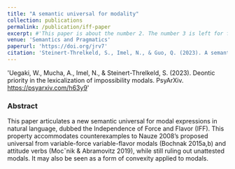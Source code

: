 ```yaml
---
title: "A semantic universal for modality"
collection: publications
permalink: /publication/iff-paper
excerpt: #'This paper is about the number 2. The number 3 is left for future work.' date: 
venue: 'Semantics and Pragmatics'
paperurl: 'https://doi.org/jrv7'
citation: 'Steinert-Threlkeld, S., Imel, N., & Guo, Q. (2023). A semantic universal for modality. <i>Semantics and Pragmatics </i>, 16, 1:EA-1:EA. https://doi.org/10.3765/sp.16.1'
---
```


'Uegaki, W., Mucha, A., Imel, N., & Steinert-Threlkeld, S. (2023). Deontic priority in the lexicalization of impossibility modals. PsyArXiv. https://psyarxiv.com/h63y9'

### Abstract

This paper articulates a new semantic universal for modal expressions in natural language, dubbed the Independence of Force and Flavor (IFF). This property accommodates counterexamples to Nauze 2008’s proposed universal from variable-force variable-flavor modals (Bochnak 2015a,b) and attitude verbs (Mocˇnik & Abramovitz 2019), while still ruling out unattested modals. It may also be seen as a form of convexity applied to modals.
